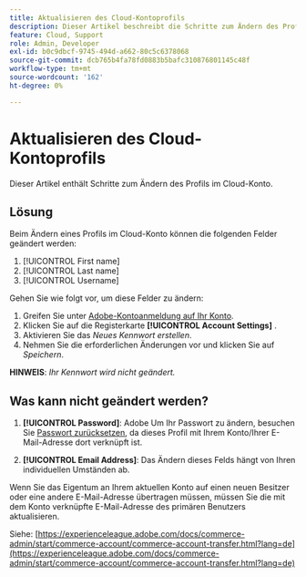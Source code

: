 ```yaml
---
title: Aktualisieren des Cloud-Kontoprofils
description: Dieser Artikel beschreibt die Schritte zum Ändern des Profils im Cloud-Konto.
feature: Cloud, Support
role: Admin, Developer
exl-id: b0c9dbcf-9745-494d-a662-80c5c6378068
source-git-commit: dcb765b4fa78fd0883b5bafc310876801145c48f
workflow-type: tm+mt
source-wordcount: '162'
ht-degree: 0%

---
```


# Aktualisieren des Cloud-Kontoprofils

Dieser Artikel enthält Schritte zum Ändern des Profils im Cloud-Konto.

## Lösung

Beim Ändern eines Profils im Cloud-Konto können die folgenden Felder geändert werden:

1. [!UICONTROL First name]
1. [!UICONTROL Last name]
1. [!UICONTROL Username]

Gehen Sie wie folgt vor, um diese Felder zu ändern:

1. Greifen Sie unter [Adobe-Kontoanmeldung auf Ihr Konto &#x200B;](https://accounts.magento.cloud).
1. Klicken Sie auf die Registerkarte **[!UICONTROL Account Settings]** .
1. Aktivieren Sie das *Neues Kennwort erstellen*.
1. Nehmen Sie die erforderlichen Änderungen vor und klicken Sie auf *Speichern*.

**HINWEIS**: *Ihr Kennwort wird nicht geändert.*

## Was kann nicht geändert werden?

1. **[!UICONTROL Password]**:
Adobe Um Ihr Passwort zu ändern, besuchen Sie [Passwort zurücksetzen](https://account.adobe.com/), da dieses Profil mit Ihrem Konto/Ihrer E-Mail-Adresse dort verknüpft ist.

1. **[!UICONTROL Email Address]**:
Das Ändern dieses Felds hängt von Ihren individuellen Umständen ab.

Wenn Sie das Eigentum an Ihrem aktuellen Konto auf einen neuen Besitzer oder eine andere E-Mail-Adresse übertragen müssen, müssen Sie die mit dem Konto verknüpfte E-Mail-Adresse des primären Benutzers aktualisieren.

Siehe: [https://experienceleague.adobe.com/docs/commerce-admin/start/commerce-account/commerce-account-transfer.html?lang=de](https://experienceleague.adobe.com/docs/commerce-admin/start/commerce-account/commerce-account-transfer.html?lang=de)
